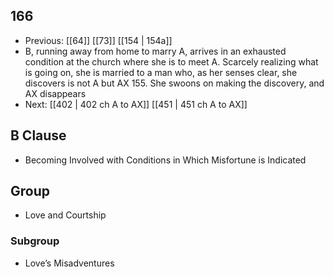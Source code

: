 ## 166
- Previous: [[64]] [[73]] [[154 | 154a]] 
- B, running away from home to marry A, arrives in an exhausted condition at the church where she is to meet A. Scarcely realizing what is going on, she is married to a man who, as her senses clear, she discovers is not A but AX 155. She swoons on making the discovery, and AX disappears
- Next: [[402 | 402 ch A to AX]] [[451 | 451 ch A to AX]] 

## B Clause
- Becoming Involved with Conditions in Which Misfortune is Indicated

## Group
- Love and Courtship

### Subgroup
- Love’s Misadventures

